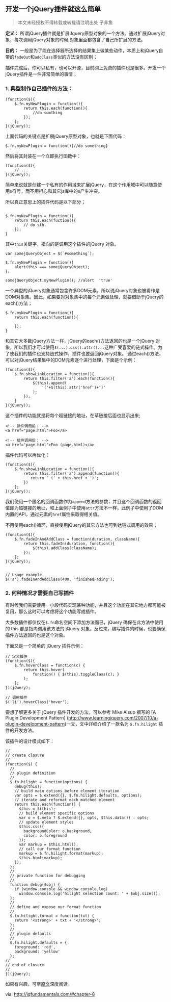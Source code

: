 ## 开发一个jQuery插件就这么简单

> 本文未经授权不得转载或转载请注明出处
> 子非鱼

**定义：** 所谓jQuery插件就是扩展Jquery原型对象的一个方法。通过扩展jQuery对象，每次调用jQuery对象的时候,对象里面都包含了自己所扩展的方法。

**目的：** 一般是为了能在选择器所选择的结果集上做某些动作，本质上和jQuery自带的`fadeOut`和`addClass`类似的方法没有区别；

插件完成后，你可以私有，也可以开源，目前网上免费的插件也是很多。开发一个jQuery插件是一件非常简单的事情；

### 1. 典型制作自己插件的方法：

```$xslt
(function($){
    $.fn.myNewPlugin = function(){
        return this.each(function(){
            //do somthing
        });
    };
}(jQuery));
```

上面代码的关键点是扩展jQuery原型对象，也就是下面代码：

`$.fn.myNewPlugin = function(){//do something}`

然后将其封装在一个立即执行函数中：

```$xslt
(function($){
    // ...
}(jQuery));
```

简单来说就是创建一个私有的作用域来扩展jQuery，在这个作用域中可以随意使用`$`符号，而不用担心和其它js库中的`$`产生冲突。

所以真正意思上的插件代码是以下部分；

```$xslt

$.fn.myNewPlugin = function(){
    return this.each(fuction(){
        // do sth.
    });
}
```

其中`this`关键字，指向的是调用这个插件的jQuery 对象。

```$xslt
var somejQueryObject = $(`#something`);

$.fn.myNewPlugin = function(){
    alert(this === somejQueryObject);
};

somejQueryObject.myNewPlugin(); //alert  'true'
```

一个典型的jQuery对象通常包含许多DOM元素。所以说jQuery对象也被看作是DOM对象集。因此，如果要对对象集中的每个元素做处理，就要借助于jQuery的each()方法；

```$xslt
$.fn.myNewPlugin = function(){
    return this.each(function(){
        
    });
}
```

和其它大多数jQuery方法一样，jQuery的each()方法返回的也是一个jQuery 对象，所以我们才可以使用`$(...).css().attr()...`这种广受喜爱的链式操作。为了使我们的插件也支持链式操作，插件也要返回jQuery对象。
通过each()方法，可以对jQuery结果集中的DOM元素逐个进行处理，下面是个示例：

```$xslt
(function($){
    $.fn.showLinkLocation = function(){
        return this.filter('a').each(function(){
            $(this).append(
                '('+$(this).attr('href')+')'
            );
        });
    }
}(jQuery));
```
这个插件的功能就是将每个超链接的地址，在草链接后面也显示出来;


```$xslt
<!-- 插件调用前： -->
<a href="page.html">Foo</a>

<!-- 插件调用后： -->
<a href="page.html">Foo (page.html)</a>
```


插件代码可以再优化：

```$xslt
(function($){
    $.fn.showLinkLocation = function(){
        return this.filter('a').append(function(){
           return ' (' + this.href + ')';
        })
    };
}(jQuery));
```

我们使用一个匿名的回调函数作为`append`方法的参数，并且这个回调函数的返回值即为超链接的地址，和上面例子中使用`attr`方法不一样，此例子中使用了DOM内置的API，通过元素的`href`属性来取得相关值。

不用使用each()循环，直接使用jQuery的其它方法也可到达链式调用的效果；

```$xslt
(function($){
    $.fn.fadeInAndAddClass = function(duration, className){
        return this.fadeIn(duration, function(){
            $(this).addClass(className);
        });
    };
}(jQuery));


// Usage example
$('a').fadeInAndAddClass(400, 'finishedFading');
```

### 2. 何种情况才需要自己写插件

有时候我们需要使用一小段代码实现某种功能，并且这个功能在其它地方都可能被复用，那么这时可以考虑将这个功能写成插件。

大多数插件都仅仅在`$.fn`命名空间下添加方法而已，jQuery 确保在此方法中使用的 this 都是指向调用该方法的 jQuery 对象。反过来，编写插件的时候，也要确保插件方法返回的也是这个对象。


下面又是一个简单的 jQuery 插件示例：

```$xslt
// 定义插件
(function($){
    $.fn.hoverClass = function(c) {
        return this.hover(
            function() { $(this).toggleClass(c); }
        );
    };
})(jQuery);

// 调用插件
$('li').hoverClass('hover');
```


要想了解更多关于 jQuery 插件开发的方法，可以参考 Mike Alsup 撰写的 [A Plugin Development Pattern] (http://www.learningjquery.com/2007/10/a-plugin-development-pattern)一文，文中详细介绍了一款名为 `$.fn.hilight` 插件的开发方法。

该插件的设计模式如下：

```$xslt
//
// create closure
//
(function($) {
  //
  // plugin definition
  //
  $.fn.hilight = function(options) {
    debug(this);
    // build main options before element iteration
    var opts = $.extend({}, $.fn.hilight.defaults, options);
    // iterate and reformat each matched element
    return this.each(function() {
      $this = $(this);
      // build element specific options
      var o = $.meta ? $.extend({}, opts, $this.data()) : opts;
      // update element styles
      $this.css({
        backgroundColor: o.background,
        color: o.foreground
      });
      var markup = $this.html();
      // call our format function
      markup = $.fn.hilight.format(markup);
      $this.html(markup);
    });
  };
  //
  // private function for debugging
  //
  function debug($obj) {
    if (window.console && window.console.log)
      window.console.log('hilight selection count: ' + $obj.size());
  };
  //
  // define and expose our format function
  //
  $.fn.hilight.format = function(txt) {
    return '<strong>' + txt + '</strong>';
  };
  //
  // plugin defaults
  //
  $.fn.hilight.defaults = {
    foreground: 'red',
    background: 'yellow'
  };
//
// end of closure
//
})(jQuery);
```

如果有兴趣，可至[原文](http://www.learningjquery.com/2007/10/a-plugin-development-pattern)深度阅读。

via: http://jqfundamentals.com/#chapter-8
















